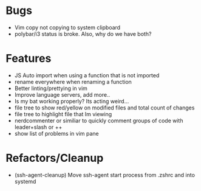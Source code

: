 
# Bugs

- Vim copy not copying to system clipboard 
- polybar/i3 status is broke. Also, why do we have both?

# Features

- JS Auto import when using a function that is not imported
- rename everywhere when renaming a function
- Better linting/prettying in vim 
- Improve language servers, add more..
- Is my bat working properly? Its acting weird...
- file tree to show red/yellow on modified files and total count of changes
- file tree to highlight file that Im viewing
- nerdcommenter or similiar to quickly comment groups of code with leader+slash or ++
- show list of problems in vim pane 

# Refactors/Cleanup

- (ssh-agent-cleanup) Move ssh-agent start process from .zshrc and into systemd

